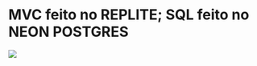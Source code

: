 # MVC feito no REPLITE; SQL feito no NEON POSTGRES

<img src="https://www.google.com/url?sa=i&url=https%3A%2F%2Fm12.vc%2Fnews%2Fwhy-we-invested-in-neon%2F&psig=AOvVaw1AMt2m85A3YCXE06AsqyRw&ust=1757109771891000&source=images&cd=vfe&opi=89978449&ved=0CBUQjRxqFwoTCIC-spCOwI8DFQAAAAAdAAAAABAE"/>
